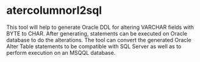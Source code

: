 # atercolumnorl2sql
This tool will help to generate Oracle DDL for altering VARCHAR fields with BYTE to CHAR. After generating, statements can be executed on Oracle database to do the alterations.
The tool can convert the generated Oracle Alter Table statements to be compatible with SQL Server as well as to perform execution on an MSQQL database.
